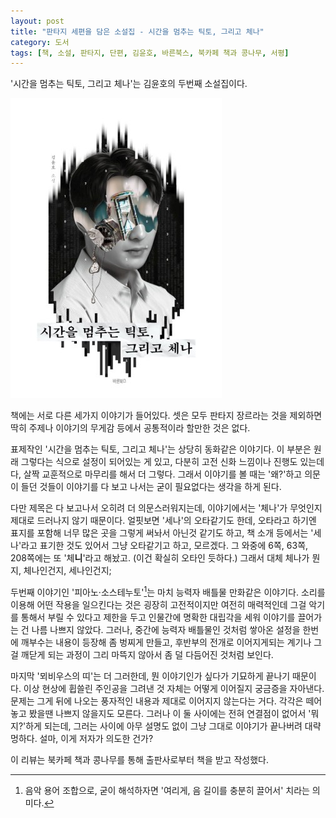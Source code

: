 ```yaml
---
layout: post
title: "판타지 세편을 담은 소설집 - 시간을 멈추는 틱토, 그리고 체나"
category: 도서
tags: [책, 소설, 판타지, 단편, 김윤호, 바른북스, 북카페 책과 콩나무, 서평]
---
```


'시간을 멈추는 틱토, 그리고 체나'는
김윤호의 두번째 소설집이다.

![표지](/images/tictoe-who-stops-time-and-chena-book-h480.jpg)

책에는 서로 다른 세가지 이야기가 들어있다.
셋은 모두 판타지 장르라는 것을 제외하면 딱히 주제나 이야기의 무게감 등에서 공통적이라 할만한 것은 없다.

표제작인 '시간을 멈추는 틱토, 그리고 체나'는 상당히 동화같은 이야기다.
이 부분은 원래 그렇다는 식으로 설정이 되어있는 게 있고,
다분히 고전 신화 느낌이나 진행도 있는데다,
살짝 교훈적으로 마무리를 해서 더 그렇다.
그래서 이야기를 볼 때는 '왜?'하고 의문이 들던 것들이
이야기를 다 보고 나서는 굳이 필요없다는 생각을 하게 된다.

다만 제목은 다 보고나서 오히려 더 의문스러워지는데,
이야기에서는 '체나'가 무엇인지 제대로 드러나지 않기 때문이다.
얼핏보면 '세나'의 오타같기도 한데,
오타라고 하기엔 표지를 포함해 너무 많은 곳을 그렇게 써놔서 아닌것 같기도 하고,
책 소개 등에서는 '세나'라고 표기한 것도 있어서 그냥 오타같기고 하고, 모르겠다.
그 와중에 6쪽, 63쪽, 208쪽에는 또 '체**니**'라고 해놨고. (이건 확실히 오타인 듯하다.)
그래서 대체 체나가 뭔지, 체나인건지, 세나인건지;

두번째 이야기인 '피아노·소스테누토'[^1]는
마치 능력자 배틀물 만화같은 이야기다.
소리를 이용해 어떤 작용을 일으킨다는 것은 굉장히 고전적이지만 여전히 매력적인데
그걸 악기를 통해서 부릴 수 있다고 제한을 두고
인물간에 명확한 대립각을 세워 이야기를 끌어가는 건 나름 나쁘지 않았다.
그러나, 중간에 능력자 배틀물인 것처럼 쌓아온 설정을 한번에 깨부수는 내용이 등장해 좀 벙찌게 만들고,
후반부의 전개로 이어지게되는 계기나 그걸 깨닫게 되는 과정이 그리 마뜩지 않아서
좀 덜 다듬어진 것처럼 보인다.

[^1]: 음악 용어 조합으로, 굳이 해석하자면 '여리게, 음 길이를 충분히 끌어서' 치라는 의미다.

마지막 '뫼비우스의 띠'는 더 그러한데,
뭔 이야기인가 싶다가 기묘하게 끝나기 때문이다.
이상 현상에 휩쓸린 주인공을 그려낸 것 자체는 어떻게 이어질지 궁금증을 자아낸다.
문제는 그게 뒤에 나오는 풍자적인 내용과 제대로 이어지지 않는다는 거다.
각각은 떼어놓고 봤을땐 나쁘지 않을지도 모른다.
그러나 이 둘 사이에는 전혀 연결점이 없어서 '뭐지?'하게 되는데,
그러는 사이에 아무 설명도 없이 그냥 그대로 이야기가 끝나버려 대략 멍하다.
설마, 이게 저자가 의도한 건가?



<div class="im im-info">
이 리뷰는 북카페 책과 콩나무를 통해 출판사로부터 책을 받고 작성했다.
</div>
